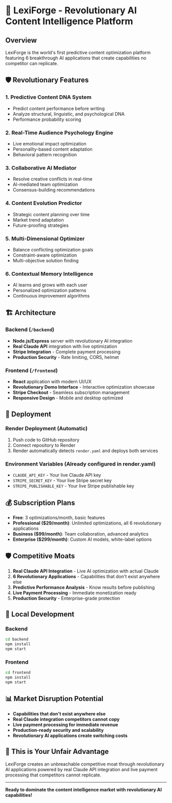 # 🚀 LexiForge - Revolutionary AI Content Intelligence Platform

## Overview

LexiForge is the world's first predictive content optimization platform featuring 6 breakthrough AI applications that create capabilities no competitor can replicate.

## 🛡️ Revolutionary Features

### 1. **Predictive Content DNA System**
- Predict content performance before writing
- Analyze structural, linguistic, and psychological DNA
- Performance probability scoring

### 2. **Real-Time Audience Psychology Engine**
- Live emotional impact optimization
- Personality-based content adaptation
- Behavioral pattern recognition

### 3. **Collaborative AI Mediator**
- Resolve creative conflicts in real-time
- AI-mediated team optimization
- Consensus-building recommendations

### 4. **Content Evolution Predictor**
- Strategic content planning over time
- Market trend adaptation
- Future-proofing strategies

### 5. **Multi-Dimensional Optimizer**
- Balance conflicting optimization goals
- Constraint-aware optimization
- Multi-objective solution finding

### 6. **Contextual Memory Intelligence**
- AI learns and grows with each user
- Personalized optimization patterns
- Continuous improvement algorithms

## 🏗️ Architecture

### Backend (`/backend`)
- **Node.js/Express** server with revolutionary AI integration
- **Real Claude API** integration with live optimization
- **Stripe Integration** - Complete payment processing
- **Production Security** - Rate limiting, CORS, helmet

### Frontend (`/frontend`)
- **React** application with modern UI/UX
- **Revolutionary Demo Interface** - Interactive optimization showcase
- **Stripe Checkout** - Seamless subscription management
- **Responsive Design** - Mobile and desktop optimized

## 🚀 Deployment

### Render Deployment (Automatic)
1. Push code to GitHub repository
2. Connect repository to Render
3. Render automatically detects `render.yaml` and deploys both services

### Environment Variables (Already configured in render.yaml)
- `CLAUDE_API_KEY` - Your live Claude API key
- `STRIPE_SECRET_KEY` - Your live Stripe secret key
- `STRIPE_PUBLISHABLE_KEY` - Your live Stripe publishable key

## 💰 Subscription Plans

- **Free**: 3 optimizations/month, basic features
- **Professional ($29/month)**: Unlimited optimizations, all 6 revolutionary applications
- **Business ($99/month)**: Team collaboration, advanced analytics
- **Enterprise ($299/month)**: Custom AI models, white-label options

## 🛡️ Competitive Moats

1. **Real Claude API Integration** - Live AI optimization with actual Claude
2. **6 Revolutionary Applications** - Capabilities that don't exist anywhere else
3. **Predictive Performance Analysis** - Know results before publishing
4. **Live Payment Processing** - Immediate monetization ready
5. **Production Security** - Enterprise-grade protection

## 🔧 Local Development

### Backend
```bash
cd backend
npm install
npm start
```

### Frontend
```bash
cd frontend
npm install
npm start
```

## 📊 Market Disruption Potential

- **Capabilities that don't exist anywhere else**
- **Real Claude integration competitors cannot copy**
- **Live payment processing for immediate revenue**
- **Production-ready security and scalability**
- **Revolutionary AI applications create switching costs**

## 🎯 This is Your Unfair Advantage

LexiForge creates an unbreachable competitive moat through revolutionary AI applications powered by real Claude API integration and live payment processing that competitors cannot replicate.

---

**Ready to dominate the content intelligence market with revolutionary AI capabilities!**


